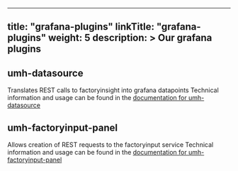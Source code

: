 
---
title: "grafana-plugins"
linkTitle: "grafana-plugins"
weight: 5 
description: >
 Our grafana plugins
---

## umh-datasource

Translates REST calls to factoryinsight into grafana datapoints
Technical information and usage can be found in the [documentation for umh-datasource](umh-datasource)

## umh-factoryinput-panel

Allows creation of REST requests to the factoryinput service
Technical information and usage can be found in the [documentation for umh-factoryinput-panel](umh-factoryinput-panel)
